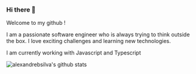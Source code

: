 ### Hi there 👋
Welcome to my github !

I am a passionate software engineer who is always trying to think outside the box. I love exciting challenges and learning new technologies.

I am currently working with Javascript and Typescript

<!--
**alexandrebsilva/alexandrebsilva** is a ✨ _special_ ✨ repository because its `README.md` (this file) appears on your GitHub profile.

Here are some ideas to get you started:

- 🔭 I’m currently working on ...
- 🌱 I’m currently learning ...
- 👯 I’m looking to collaborate on ...
- 🤔 I’m looking for help with ...
- 💬 Ask me about ...
- 📫 How to reach me: ...
- 😄 Pronouns: ...
- ⚡ Fun fact: ...
-->

![alexandrebsilva's github stats](https://github-readme-stats.vercel.app/api?username=alexandrebsilva&show_icons=true&theme=dracula)
